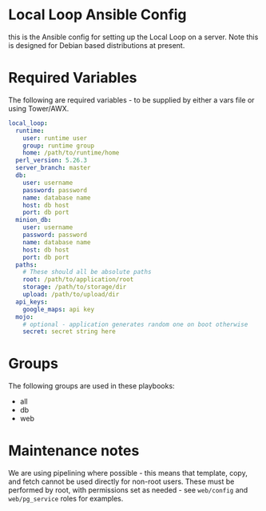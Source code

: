 # Local Loop Ansible Config

this is the Ansible config for setting up the Local Loop on a server. Note this
is designed for Debian based distributions at present.

# Required Variables

The following are required variables - to be supplied by either a vars file or
using Tower/AWX.

```yaml
local_loop:
  runtime:
    user: runtime user
    group: runtime group
    home: /path/to/runtime/home
  perl_version: 5.26.3
  server_branch: master
  db:
    user: username
    password: password
    name: database name
    host: db host
    port: db port
  minion_db:
    user: username
    password: password
    name: database name
    host: db host
    port: db port
  paths:
    # These should all be absolute paths
    root: /path/to/application/root
    storage: /path/to/storage/dir
    upload: /path/to/upload/dir
  api_keys:
    google_maps: api key
  mojo:
    # optional - application generates random one on boot otherwise
    secret: secret string here
```

# Groups

The following groups are used in these playbooks:

* all
* db
* web

# Maintenance notes

We are using pipelining where possible - this means that template, copy, and
fetch cannot be used directly for non-root users. These must be performed by
root, with permissions set as needed - see `web/config` and `web/pg_service`
roles for examples.